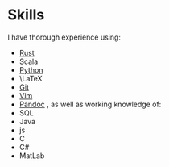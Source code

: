 # Skills
I have thorough experience using:
 - [Rust](https://github.com/conboy/CISC327-Project/releases/tag/vA6)
 - Scala
 - [Python](https://github.com/cainsusk/NeuralNetwork)
 - \LaTeX
 - [Git](https://github.com/cainsusk)
 - [Vim](https://github.com/cainsusk/cainsusk/blob/main/init.vim)
 - [Pandoc](https://github.com/Queen-s-COMPSA/Documentation/tree/main/constitution)
,
as well as working knowledge of:
 - SQL 
 - Java
 - js
 - C
 - C#
 - MatLab

